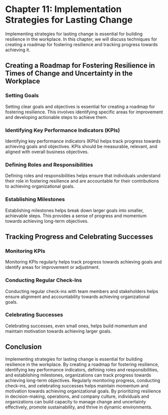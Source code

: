 Chapter 11: Implementation Strategies for Lasting Change
========================================================

Implementing strategies for lasting change is essential for building resilience in the workplace. In this chapter, we will discuss techniques for creating a roadmap for fostering resilience and tracking progress towards achieving it.

Creating a Roadmap for Fostering Resilience in Times of Change and Uncertainty in the Workplace
-----------------------------------------------------------------------------------------------

### Setting Goals

Setting clear goals and objectives is essential for creating a roadmap for fostering resilience. This involves identifying specific areas for improvement and developing actionable steps to achieve them.

### Identifying Key Performance Indicators (KPIs)

Identifying key performance indicators (KPIs) helps track progress towards achieving goals and objectives. KPIs should be measurable, relevant, and aligned with overall business objectives.

### Defining Roles and Responsibilities

Defining roles and responsibilities helps ensure that individuals understand their role in fostering resilience and are accountable for their contributions to achieving organizational goals.

### Establishing Milestones

Establishing milestones helps break down larger goals into smaller, achievable steps. This provides a sense of progress and momentum towards achieving long-term objectives.

Tracking Progress and Celebrating Successes
-------------------------------------------

### Monitoring KPIs

Monitoring KPIs regularly helps track progress towards achieving goals and identify areas for improvement or adjustment.

### Conducting Regular Check-Ins

Conducting regular check-ins with team members and stakeholders helps ensure alignment and accountability towards achieving organizational goals.

### Celebrating Successes

Celebrating successes, even small ones, helps build momentum and maintain motivation towards achieving larger goals.

Conclusion
----------

Implementing strategies for lasting change is essential for building resilience in the workplace. By creating a roadmap for fostering resilience, identifying key performance indicators, defining roles and responsibilities, and establishing milestones, organizations can track progress towards achieving long-term objectives. Regularly monitoring progress, conducting check-ins, and celebrating successes helps maintain momentum and motivation towards achieving organizational goals. By prioritizing resilience in decision-making, operations, and company culture, individuals and organizations can build capacity to manage change and uncertainty effectively, promote sustainability, and thrive in dynamic environments.
